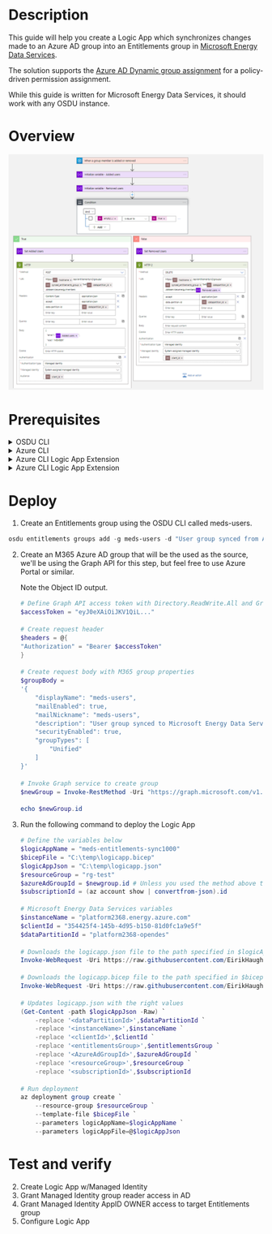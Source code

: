 # Description
This guide will help you create a Logic App which synchronizes changes made to an Azure AD group into an Entitlements group in [Microsoft Energy Data Services](https://azure.microsoft.com/en-us/products/energy-data-services/#overview).

The solution supports the [Azure AD Dynamic group assignment](https://learn.microsoft.com/en-us/azure/active-directory/enterprise-users/groups-dynamic-membership) for a policy-driven permission assignment. 

While this guide is written for Microsoft Energy Data Services, it should work with any OSDU instance.

# Overview
![Logic App for Azure AD group sync to Microsoft Energy Data Services](img/logicapp-concept.png)

# Prerequisites
<details>
<summary>OSDU CLI</summary>

1. Generate a [Refresh Token](https://learn.microsoft.com/en-us/azure/energy-data-services/how-to-generate-refresh-token) for your Microsoft Energy Data Services instance.
2. Download [OSDU CLI](https://community.opengroup.org/osdu/platform/data-flow/data-loading/osdu-cli) from the Open Source Community.
3. Authenticate to your Microsoft Energy Data Services instance by running the following command.
```Powershell
osdu config update
```
4. Enter all the instance details, see example below.
    <details>
    <summary>Example input</summary>

    ```conf
    server = https://<instance-name>.energy.azure.com
    crs_catalog_url = /api/crs/catalog/v2/
    crs_converter_url = /api/crs/converter/v2/
    entitlements_url = /api/entitlements/v2/
    file_url = /api/file/v2/
    legal_url = /api/legal/v1/
    schema_url = /api/schema-service/v1/
    search_url = /api/search/v2/
    storage_url = /api/storage/v2/
    unit_url = /api/unit/v3/
    workflow_url = /api/workflow/v1/
    data_partition_id = <data-partition-id>
    legal_tag = <legal-tag-id>
    acl_viewer = data.default.viewers@<data-partition-id>.dataservices.energy
    acl_owner = data.default.owners@<data-partition-id>.dataservices.energy
    authentication_mode = refresh_token
    token_endpoint = https://login.microsoftonline.com/<tenant-id>/oauth2/v2.0/token
    refresh_token = 0.ARoBv4j5cvDGr0GRqy18...
    client_id = <meds-appreg-client-id>
    client_secret =
    ```
5. Make sure that it is authenticated to your instance by running the following command.

    ```powershell
    osdu status
    ```

    This should return the following output:
    ```powershell
    PS C:\Users\admin> osdu status
    CRS Catalog service  200         OK
    CRS Converter service 200        OK
    File service         200         OK
    Entitlements Service 200         OK
    Legal service        200         OK
    Schema service       200         OK
    Search service       200         OK
    Storage service      200         OK
    Unit service         200         OK
    Workflow service     200         OK
    ```
</details>

<details>
<summary>Azure CLI</summary>

Download from [aka.ms/azurecli](https://aka.ms/azurecli).  
Login to the Azure CLI using the command below, and your user with subscription owner rights:
```Powershell
az login
```
Verify that the right subscription is selected:
```Powershell
az account show
```
If the correct subscription is not selected, run the following command:
```Powershell
az account set --subscription <subscription-id>
```
</details>

<details>
<summary>Azure CLI Logic App Extension</summary>

1. Install the module
    ```Powershell
    az extension add --name logic
    ```
</details>

<details>
<summary>Azure CLI Logic App Extension</summary>

1. Install the module
    ```Powershell
    az extension add --name logic
    ```
</details>


# Deploy

1. Create an Entitlements group using the OSDU CLI called meds-users.
```powershell
osdu entitlements groups add -g meds-users -d "User group synced from Azure AD by Logic App"
```
2. Create an M365 Azure AD group that will be the used as the source, we'll be using the Graph API for this step, but feel free to use Azure Portal or similar.

    Note the Object ID output.

    ```powershell
    # Define Graph API access token with Directory.ReadWrite.All and Group.ReadWrite.All
    $accessToken = "eyJ0eXAiOiJKV1QiL..."

    # Create request header
    $headers = @{
    "Authorization" = "Bearer $accessToken"
    }

    # Create request body with M365 group properties
    $groupBody = 
    '{
        "displayName": "meds-users",
        "mailEnabled": true,
        "mailNickname": "meds-users",
        "description": "User group synced to Microsoft Energy Data Services by Logic App",
        "securityEnabled": true,
        "groupTypes": [
            "Unified"
        ]
    }'

    # Invoke Graph service to create group
    $newGroup = Invoke-RestMethod -Uri "https://graph.microsoft.com/v1.0/groups" -ContentType "application/json" -Method POST -Headers $headers -Body $groupBody

    echo $newGroup.id
    ```
3. Run the following command to deploy the Logic App
    ```Powershell
    # Define the variables below
    $logicAppName = "meds-entitlements-sync1000"
    $bicepFile = "C:\temp\logicapp.bicep"
    $logicAppJson = "C:\temp\logicapp.json"
    $resourceGroup = "rg-test"
    $azureAdGroupId = $newgroup.id # Unless you used the method above to create the Azure AD Group, replace with the ObjectID of said group
    $subscriptionId = (az account show | convertfrom-json).id

    # Microsoft Energy Data Services variables
    $instanceName = "platform2368.energy.azure.com"
    $clientId = "354425f4-145b-4d95-b150-81d0fc1a9e5f"
    $dataPartitionId = "platform2368-opendes"

    # Downloads the logicapp.json file to the path specified in $logicAppJson
    Invoke-WebRequest -Uri https://raw.githubusercontent.com/EirikHaughom/MicrosoftEnergyDataServices/main/Guides/AADEntitlementsSync/src/logicapp.json -OutFile $logicAppJson

    # Downloads the logicapp.bicep file to the path specified in $bicepFile
    Invoke-WebRequest -Uri https://raw.githubusercontent.com/EirikHaughom/MicrosoftEnergyDataServices/main/Guides/AADEntitlementsSync/src/logicapp.bicep -OutFile $bicepFile

    # Updates logicapp.json with the right values
    (Get-Content -path $logicAppJson -Raw) `
        -replace '<dataPartitionId>',$dataPartitionId `
        -replace '<instanceName>',$instanceName `
        -replace '<clientId>',$clientId `
        -replace '<entitlementsGroup>',$entitlementsGroup `
        -replace '<AzureAdGroupId>',$azureAdGroupId `
        -replace '<resourceGroup>',$resourceGroup `
        -replace '<subscriptionId>',$subscriptionId

    # Run deployment
    az deployment group create `
        --resource-group $resourceGroup `
        --template-file $bicepFile `
        --parameters logicAppName=$logicAppName `
        --parameters logicAppFile=@$logicAppJson
    ```


# Test and verify



2. Create Logic App w/Managed Identity
3. Grant Managed Identity group reader access in AD
4. Grant Managed Identity AppID OWNER access to target Entitlements group
5. Configure Logic App
